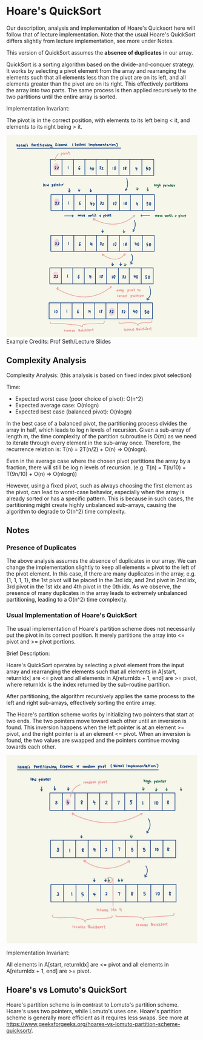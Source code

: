 # Hoare's QuickSort

Our description, analysis and implementation of Hoare's Quicksort here will follow that of lecture implementation.
Note that the usual Hoare's QuickSort differs slightly from lecture implementation, see more under Notes.

This version of QuickSort assumes the **absence of duplicates** in our array.

QuickSort is a sorting algorithm based on the divide-and-conquer strategy. It works by selecting a pivot element from 
the array and rearranging the elements such that all elements less than the pivot are on its left, and 
all elements greater than the pivot are on its right. This effectively partitions the array into two parts. The same 
process is then applied recursively to the two partitions until the entire array is sorted.

Implementation Invariant:

The pivot is in the correct position, with elements to its left being < it, and elements to its right being > it.

![Lecture Hoare's QuickSort](../../../../../assets/LectureHoares.jpeg)
Example Credits: Prof Seth/Lecture Slides

## Complexity Analysis
Complexity Analysis: (this analysis is based on fixed index pivot selection)

Time:
- Expected worst case (poor choice of pivot): O(n^2)
- Expected average case: O(nlogn)
- Expected best case (balanced pivot): O(nlogn)

In the best case of a balanced pivot, the partitioning process divides the array in half, which leads to log n
levels of recursion. Given a sub-array of length m, the time complexity of the partition subroutine is O(m) as we 
need to iterate through every element in the sub-array once.
Therefore, the recurrence relation is: T(n) = 2T(n/2) + O(n) => O(nlogn).

Even in the average case where the chosen pivot partitions the array by a fraction, there will still be log n levels
of recursion. (e.g. T(n) = T(n/10) + T(9n/10) + O(n) => O(nlogn))

However, using a fixed pivot, such as always choosing the first element as the pivot, can lead to worst-case behavior, 
especially when the array is already sorted or has a specific pattern. This is because in such cases, the partitioning 
might create highly unbalanced sub-arrays, causing the algorithm to degrade to O(n^2) time complexity.

## Notes

### Presence of Duplicates
The above analysis assumes the absence of duplicates in our array. We can change the implementation slightly to keep 
all elements = pivot to the left of the pivot element. In this case, if there are many duplicates in the array, 
e.g. {1, 1, 1, 1}, the 1st pivot will be placed in the 3rd idx, and 2nd pivot in 2nd idx, 3rd pivot in the 1st idx and 
4th pivot in the 0th idx. As we observe, the presence of many duplicates in the array leads to extremely unbalanced 
partitioning, leading to a O(n^2) time complexity.

### Usual Implementation of Hoare's QuickSort
The usual implementation of Hoare's partition scheme does not necessarily put the pivot in its correct position. It 
merely partitions the array into <= pivot and >= pivot portions.

Brief Description:

Hoare's QuickSort operates by selecting a pivot element from the input array and rearranging the elements such
that all elements in A[start, returnIdx] are <= pivot and all elements in A[returnIdx + 1, end] are >= pivot,
where returnIdx is the index returned by the sub-routine partition.

After partitioning, the algorithm recursively applies the same process to the left and right sub-arrays, effectively
sorting the entire array.

The Hoare's partition scheme works by initializing two pointers that start at two ends. The two pointers move toward
each other until an inversion is found. This inversion happens when the left pointer is at an element >= pivot, and
the right pointer is at an element <= pivot. When an inversion is found, the two values are swapped and the pointers
continue moving towards each other.

![Usual Hoare's QuickSort with random pivot](../../../../../assets/UsualHoares.jpeg)

Implementation Invariant:

All elements in A[start, returnIdx] are <= pivot and all elements in A[returnIdx + 1, end] are >= pivot.

## Hoare's vs Lomuto's QuickSort
Hoare's partition scheme is in contrast to Lomuto's partition scheme. Hoare's uses two pointers, while Lomuto's uses 
one. Hoare's partition scheme is generally more efficient as it requires less swaps. See more at
https://www.geeksforgeeks.org/hoares-vs-lomuto-partition-scheme-quicksort/.

